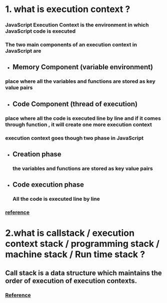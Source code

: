 # 1. what is execution context ?

### JavaScript Execution Context is the environment in which JavaScript code is executed

### The two main components of an execution context in JavaScript are

- ## Memory Component (variable environment)

### place where all the variables and functions are stored as key value pairs

- ## Code Component (thread of execution)

### place where all the code is executed line by line and if it comes through function , it will create one more execution context

### execution context goes though two phase in JavaScript

- ## Creation phase

  ### the variables and functions are stored as key value pairs

- ## Code execution phase

  ### All the code is executed line by line

### [reference](https://dev.to/jahid6597/javascript-execution-context-a-deep-dive-4kno#:~:text=JavaScript%20Execution%20Context%20is%20the,creation%20phase)

# 2.what is callstack / execution context stack / programming stack / machine stack / Run time stack ?

## Call stack is a data structure which maintains the order of execution of execution contexts.

### [Reference](https://developer.mozilla.org/en-US/docs/Glossary/Call_stack)

